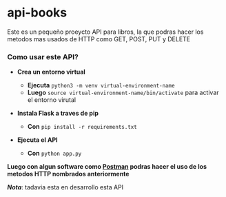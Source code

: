 # api-books
Este es un pequeño proeycto API para libros, la que podras hacer los metodos mas usados de HTTP como GET, POST, PUT y DELETE

### Como usar este API?

- **Crea un entorno virtual**
	- **Ejecuta** `python3 -m venv virtual-environment-name`
	- **Luego** `source virtual-environment-name/bin/activate` para activar el entorno virutal

- **Instala Flask a traves de pip**
	- **Con** `pip install -r requirements.txt `
	
- **Ejecuta el API**
	- **Con** `python app.py`
	
**Luego con algun software como [Postman](https://www.getpostman.com/ "Postman") podras hacer el uso de los metodos HTTP nombrados anteriormente**


***Nota***: tadavia esta en desarrollo esta API
